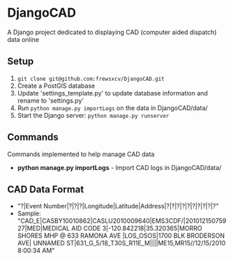 DjangoCAD
=========

A Django project dedicated to displaying CAD (computer aided dispatch) data online

Setup
-----

1. `git clone git@github.com:frewsxcv/DjangoCAD.git`
2. Create a PostGIS database
3. Update 'settings\_template.py' to update database information and rename to 'settings.py'
4. Run `python manage.py importLogs` on the data in DjangoCAD/data/
5. Start the Django server: `python manage.py runserver`

Commands
--------

Commands implemented to help manage CAD data

+ **python manage.py importLogs** - Import CAD logs in DjangoCAD/data/

CAD Data Format
---------------

+ "?|Event Number|?|?|?|Longitude|Latitude|Address|?|?|?|?|?|?|?|?|?|?"
+ Sample: "CAD\_E|CASBY10010862|CASLU2010009640|EMS3CDF/|20101215075927|MED|MEDICAL AID CODE 3|-120.842218|35.320365|MORRO SHORES MHP @ 633 RAMONA AVE |LOS\_OSOS|1700 BLK BRODERSON AVE| UNNAMED ST|631\_G\_5/18\_T30S\_R11E\_M||||ME15,MR15//12/15/2010 8:00:34 AM"
